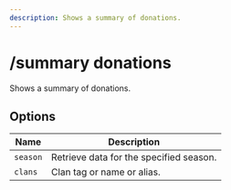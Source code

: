 ```yaml
---
description: Shows a summary of donations.
---
```


# /summary donations

Shows a summary of donations.

## Options

| Name | Description |
|------|-------------|
| `season` | Retrieve data for the specified season. |
| `clans` | Clan tag or name or alias. |


